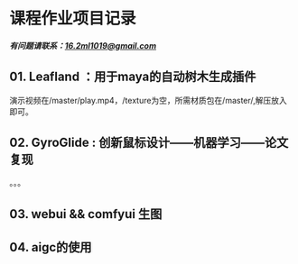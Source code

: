 # 课程作业项目记录
##### 有问题请联系：16.2ml1019@gmail.com
## 01. Leafland ：用于maya的自动树木生成插件
演示视频在/master/play.mp4，/texture为空，所需材质包在/master/,解压放入即可。

## 02. GyroGlide : 创新鼠标设计——机器学习——论文复现
。。。
## 03. webui && comfyui 生图

## 04. aigc的使用
